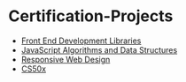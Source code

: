 # Certification-Projects

- [Front End Development Libraries](https://www.freecodecamp.org/certification/michaelwsd/front-end-development-libraries)
- [JavaScript Algorithms and Data Structures](https://www.freecodecamp.org/certification/michaelwsd/javascript-algorithms-and-data-structures-v8)
- [Responsive Web Design](https://www.freecodecamp.org/certification/michaelwsd/responsive-web-design)
- [CS50x](https://certificates.cs50.io/d262e661-5f5c-4a74-931f-fdae7f79213d.pdf?size=letter)
